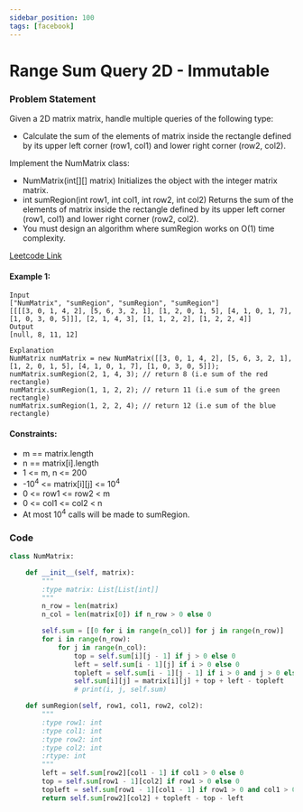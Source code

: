 ```yaml
---
sidebar_position: 100
tags: [facebook]
---
```


# Range Sum Query 2D - Immutable

### Problem Statement

Given a 2D matrix matrix, handle multiple queries of the following type:

- Calculate the sum of the elements of matrix inside the rectangle defined by its upper left corner (row1, col1) and lower right corner (row2, col2).

Implement the NumMatrix class:

- NumMatrix(int[][] matrix) Initializes the object with the integer matrix matrix.
- int sumRegion(int row1, int col1, int row2, int col2) Returns the sum of the elements of matrix inside the rectangle defined by its upper left corner (row1, col1) and lower right corner (row2, col2).
- You must design an algorithm where sumRegion works on O(1) time complexity.

[Leetcode Link](https://leetcode.com/problems/range-sum-query-2d-immutable)

#### Example 1:

```
Input
["NumMatrix", "sumRegion", "sumRegion", "sumRegion"]
[[[[3, 0, 1, 4, 2], [5, 6, 3, 2, 1], [1, 2, 0, 1, 5], [4, 1, 0, 1, 7], [1, 0, 3, 0, 5]]], [2, 1, 4, 3], [1, 1, 2, 2], [1, 2, 2, 4]]
Output
[null, 8, 11, 12]

Explanation
NumMatrix numMatrix = new NumMatrix([[3, 0, 1, 4, 2], [5, 6, 3, 2, 1], [1, 2, 0, 1, 5], [4, 1, 0, 1, 7], [1, 0, 3, 0, 5]]);
numMatrix.sumRegion(2, 1, 4, 3); // return 8 (i.e sum of the red rectangle)
numMatrix.sumRegion(1, 1, 2, 2); // return 11 (i.e sum of the green rectangle)
numMatrix.sumRegion(1, 2, 2, 4); // return 12 (i.e sum of the blue rectangle)
```

#### Constraints:

- m == matrix.length
- n == matrix[i].length
- 1 <= m, n <= 200
- -10<sup>4</sup> <= matrix[i][j] <= 10<sup>4</sup>
- 0 <= row1 <= row2 < m
- 0 <= col1 <= col2 < n
- At most 10<sup>4</sup> calls will be made to sumRegion.

### Code

```python title="Python Code"
class NumMatrix:

    def __init__(self, matrix):
        """
        :type matrix: List[List[int]]
        """
        n_row = len(matrix)
        n_col = len(matrix[0]) if n_row > 0 else 0

        self.sum = [[0 for i in range(n_col)] for j in range(n_row)]
        for i in range(n_row):
            for j in range(n_col):
                top = self.sum[i][j - 1] if j > 0 else 0
                left = self.sum[i - 1][j] if i > 0 else 0
                topleft = self.sum[i - 1][j - 1] if i > 0 and j > 0 else 0
                self.sum[i][j] = matrix[i][j] + top + left - topleft
                # print(i, j, self.sum)

    def sumRegion(self, row1, col1, row2, col2):
        """
        :type row1: int
        :type col1: int
        :type row2: int
        :type col2: int
        :rtype: int
        """
        left = self.sum[row2][col1 - 1] if col1 > 0 else 0
        top = self.sum[row1 - 1][col2] if row1 > 0 else 0
        topleft = self.sum[row1 - 1][col1 - 1] if row1 > 0 and col1 > 0 else 0
        return self.sum[row2][col2] + topleft - top - left
```
